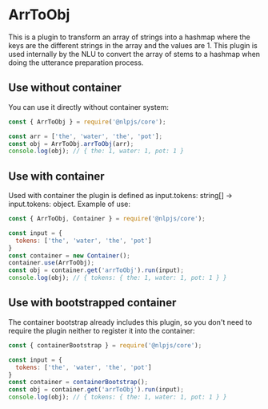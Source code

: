 # ArrToObj

This is a plugin to transform an array of strings into a hashmap where the keys are the different strings in the array and the values are 1.
This plugin is used internally by the NLU to convert the array of stems to a hashmap when doing the utterance preparation process.

## Use without container

You can use it directly without container system:

```javascript
const { ArrToObj } = require('@nlpjs/core');

const arr = ['the', 'water', 'the', 'pot'];
const obj = ArrToObj.arrToObj(arr);
console.log(obj); // { the: 1, water: 1, pot: 1 }
```

## Use with container

Used with container the plugin is defined as input.tokens: string[] -> input.tokens: object. Example of use:

```javascript
const { ArrToObj, Container } = require('@nlpjs/core');

const input = {
  tokens: ['the', 'water', 'the', 'pot'] 
} 
const container = new Container();
container.use(ArrToObj);
const obj = container.get('arrToObj').run(input);
console.log(obj); // { tokens: { the: 1, water: 1, pot: 1 } }
```

## Use with bootstrapped container

The container bootstrap already includes this plugin, so you don't need to require the plugin neither to register it into the container:

```javascript
const { containerBootstrap } = require('@nlpjs/core');

const input = {
  tokens: ['the', 'water', 'the', 'pot'] 
} 
const container = containerBootstrap();
const obj = container.get('arrToObj').run(input);
console.log(obj); // { tokens: { the: 1, water: 1, pot: 1 } }
```
